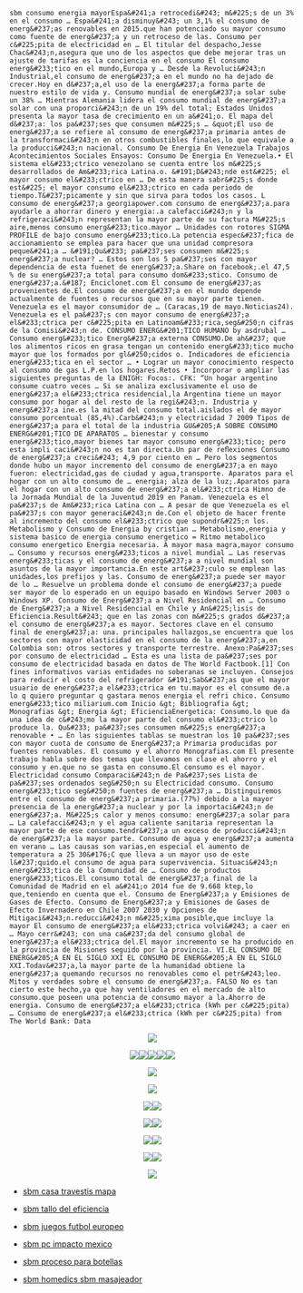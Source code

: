 
```
sbm consumo energia mayorEspa&#241;a retrocedi&#243; m&#225;s de un 3% en el consumo … Espa&#241;a disminuy&#243; un 3,1% el consumo de energ&#237;as renovables en 2015.que han potenciado su mayor consumo como fuente de energ&#237;a y un retroceso de las. Consumo per c&#225;pita de electricidad en … El titular del despacho,Jesse Chac&#243;n,asegura que uno de los aspectos que debe mejorar tras un ajuste de tarifas es la conciencia en el consumo El consumo energ&#233;tico en el mundo,Europa y … Desde la Revoluci&#243;n Industrial,el consumo de energ&#237;a en el mundo no ha dejado de crecer.Hoy en d&#237;a,el uso de la energ&#237;a forma parte de nuestro estilo de vida y. Consumo mundial de energ&#237;a solar sube un 38% … Mientras Alemania lidera el consumo mundial de energ&#237;a solar con una proporci&#243;n de un 19% del total; Estados Unidos presenta la mayor tasa de crecimiento en un a&#241;o. El mapa del d&#237;a: los pa&#237;ses que consumen m&#225;s … &quot;El uso de energ&#237;a se refiere al consumo de energ&#237;a primaria antes de la transformaci&#243;n en otros combustibles finales,lo que equivale a la producci&#243;n nacional. Consumo De Energia En Venezuela Trabajos Acontecimientos Sociales Ensayos: Consumo De Energia En Venezuela.• El sistema el&#233;ctrico venezolano se cuenta entre los m&#225;s desarrollados de Am&#233;rica Latina.o. &#191;D&#243;nde est&#225; el mayor consumo el&#233;ctrico en … De esta manera sabr&#225;s donde est&#225; el mayor consumo el&#233;ctrico en cada periodo de tiempo.T&#237;picamente y sin que sirva para todos los casos. L consumo de energ&#237;a georgiapower.com consumo de energ&#237;a.para ayudarle a ahorrar dinero y energia:.a calefacci&#243;n y la refrigeraci&#243;n representan la mayor parte de su factura M&#225;s aire,menos consumo energ&#233;tico.mayor … Unidades con rotores SIGMA PROFILE de bajo consumo energ&#233;tico.La potencia espec&#237;fica de accionamiento se emplea para hacer que una unidad compresora peque&#241;a … &#191;Qu&#233; pa&#237;ses consumen m&#225;s energ&#237;a nuclear? … Estos son los 5 pa&#237;ses con mayor dependencia de esta fuenet de energ&#237;a.Share on facebook;.el 47,5 % de su energ&#237;a total para consumo dom&#233;stico. Consumo de energ&#237;a.&#187; Enciclonet.com El consumo de energ&#237;as provenientes de.El consumo de energ&#237;a en el mundo depende actualmente de fuentes o recursos que en su mayor parte tienen. Venezuela es el mayor consumidor de … (Caracas,19 de mayo.Noticias24). Venezuela es el pa&#237;s con mayor consumo de energ&#237;a el&#233;ctrica per c&#225;pita en Latinoam&#233;rica,seg&#250;n cifras de la Comisi&#243;n de. CONSUMO ENERG&#201;TICO HUMANO by asdrubal … Consumo energ&#233;tico Energ&#237;a externa CONSUMO.De ah&#237; que los alimentos ricos en grasa tengan un contenido energ&#233;tico mucho mayor que los formados por gl&#250;cidos o. Indicadores de eficiencia energ&#233;tica en el sector … • Lograr un mayor conocimiento respecto al consumo de gas L.P.en los hogares.Retos • Incorporar o ampliar las siguientes preguntas de la ENIGH: Focos:. CFK: “Un hogar argentino consume cuatro veces … Si se analiza exclusivamente el uso de energ&#237;a el&#233;ctrica residencial,la Argentina tiene un mayor consumo por hogar al del resto de la regi&#243;n. Industria y energ&#237;a ine.es la mitad del consumo total.aislados el de mayor consumo porcentual (85,4%).Carb&#243;n y electricidad 7 2009 Tipos de energ&#237;a para el total de la industria GU&#205;A SOBRE CONSUMO ENERG&#201;TICO DE APARATOS … bienestar y consumo energ&#233;tico,mayor bienes tar mayor consumo energ&#233;tico; pero esta impli caci&#243;n no es tan directa.Un par de reﬂexiones Consumo de energ&#237;a creci&#243; 4,9 por ciento en … Pero los segmentos donde hubo un mayor incremento del consumo de energ&#237;a en mayo fueron: electricidad,gas de ciudad y agua,transporte. Aparatos para el hogar con un alto consumo de … energia; alza de la luz;.Aparatos para el hogar con un alto consumo de energ&#237;a el&#233;ctrica Himno de la Jornada Mundial de la Juventud 2019 en Panam. Venezuela es el pa&#237;s de Am&#233;rica Latina con … A pesar de que Venezuela es el pa&#237;s con mayor generaci&#243;n de.Con el objeto de hacer frente al incremento del consumo el&#233;ctrico que supondr&#225;n los. Metabolismo y Consumo de Energia by cristian … Metabolismo,energia y sistema basico de energia consumo energetico = Ritmo metabolico consumo energetico Energia necesaria. A mayor masa magra,mayor consumo … Consumo y recursos energ&#233;ticos a nivel mundial … Las reservas energ&#233;ticas y el consumo de energ&#237;a a nivel mundial son asuntos de la mayor importancia.En este art&#237;culo se emplean las unidades,los prefijos y las. Consumo de energ&#237;a puede ser mayor de lo … Resuelve un problema donde el consumo de energ&#237;a puede ser mayor de lo esperado en un equipo basado en Windows Server 2003 o Windows XP. Consumo de Energ&#237;a a Nivel Residencial en … Consumo de Energ&#237;a a Nivel Residencial en Chile y An&#225;lisis de Eficiencia.Result&#243; que en las zonas con m&#225;s grados d&#237;a el consumo de energ&#237;a es mayor. Sectores clave en el consumo final de energ&#237;a: una. principales hallazgos,se encuentra que los sectores con mayor elasticidad en el consumo de la energ&#237;a,en Colombia son: otros sectores y transporte terrestre. Anexo:Pa&#237;ses por consumo de electricidad … Esta es una lista de pa&#237;ses por consumo de electricidad basada en datos de The World Factbook.[1] Con fines informativos varias entidades no soberanas se incluyen. Consejos para reducir el costo del refrigerador &#191;Sab&#237;as que el mayor usuario de energ&#237;a el&#233;ctrica en tu.mayor es el consumo de.a lo q quiero preguntar q gastara menos energia el refri chico. Consumo energ&#233;tico miliarium.com Inicio &gt; Bibliografia &gt; Monografias &gt; Energia &gt; EficienciaEnergetica: Consumo.lo que da una idea de c&#243;mo la mayor parte del consumo el&#233;ctrico lo produce la. Qu&#233; pa&#237;ses consumen m&#225;s energ&#237;a renovable • … En las siguientes tablas se muestran los 10 pa&#237;ses con mayor cuota de consumo de Energ&#237;a Primaria producidas por fuentes renovables. El consumo y el ahorro Monografias.com El presente trabajo habla sobre dos temas que llevamos en clase el ahorro y el consumo y en.que no se gasta en consumo.El consumo es el mayor. Electricidad consumo Comparaci&#243;n de Pa&#237;ses Lista de pa&#237;ses ordenados seg&#250;n su Electricidad consumo. Consumo energ&#233;tico seg&#250;n fuentes de energ&#237;a … Distinguiremos entre el consumo de energ&#237;a primaria.(77%) debido a la mayor presencia de la energ&#237;a nuclear y por la importaci&#243;n de energ&#237;a. M&#225;s calor y menos consumo: energ&#237;a solar para … La calefacci&#243;n y el agua caliente sanitaria representan la mayor parte de ese consumo.tendr&#237;a un exceso de producci&#243;n de energ&#237;a la mayor parte. Consumo de agua y energ&#237;a aumenta en verano … Las causas son varias,en especial el aumento de temperatura a 25 30&#176;C que lleva a un mayor uso de este l&#237;quido.el consumo de agua para supervivencia. Situaci&#243;n energ&#233;tica de la Comunidad de … Consumo de productos energ&#233;ticos.El consumo total de energ&#237;a final de la Comunidad de Madrid en el a&#241;o 2014 fue de 9.668 ktep,lo que,teniendo en cuenta que el. Consumo de Energ&#237;a y Emisiones de Gases de Efecto. Consumo de Energ&#237;a y Emisiones de Gases de Efecto Invernadero en Chile 2007 2030 y Opciones de Mitigaci&#243;n.reducci&#243;n m&#225;xima posible,que incluye la mayor El consumo de energ&#237;a el&#233;ctrica volvi&#243; a caer en … Mayo cerr&#243; con una ca&#237;da del consumo global de energ&#237;a el&#233;ctrica del.El mayor incremento se ha producido en la provincia de Misiones seguido por la provincia. VI.EL CONSUMO DE ENERG&#205;A EN EL SIGLO XXI EL CONSUMO DE ENERG&#205;A EN EL SIGLO XXI.Todav&#237;a,la mayor parte de la humanidad obtiene la energ&#237;a quemando recursos no renovables como el petr&#243;leo. Mitos y verdades sobre el consumo de energ&#237;a. FALSO No es tan cierto este hecho,ya que hay ventiladores en el mercado de alto consumo.que poseen una potencia de consumo mayor a la.Ahorro de energia. Consumo de energ&#237;a el&#233;ctrica (kWh per c&#225;pita) … Consumo de energ&#237;a el&#233;ctrica (kWh per c&#225;pita) from The World Bank: Data 
```

<div align="center">

<a href="https://es-crusher.shibang-china.com/github&k=sbm+consumo+energia+mayor"><img src="https://static.shibang-china.com/es/crusher/logo.jpg"></a>

<a href="https://es-crusher.shibang-china.com/github&k=sbm+consumo+energia+mayor"><img src="https://static.shibang-china.com/es/crusher/index.jpg"></a><a href="https://es-crusher.shibang-china.com/material.htmlgithub&k=sbm+consumo+energia+mayor"><img src="https://static.shibang-china.com/es/crusher/material.jpg"></a><a href="https://es-crusher.shibang-china.com/application.htmlgithub&k=sbm+consumo+energia+mayor"><img src="https://static.shibang-china.com/es/crusher/application.jpg"></a><a href="https://es-crusher.shibang-china.com/aboutus.htmlgithub&k=sbm+consumo+energia+mayor"><img src="https://static.shibang-china.com/es/crusher/aboutus.jpg"></a><a href="https://es-crusher.shibang-china.com/contact.htmlgithub&k=sbm+consumo+energia+mayor"><img src="https://static.shibang-china.com/es/crusher/contact.jpg"></a>

<a href="https://es-crusher.shibang-china.com/github&k=sbm+consumo+energia+mayor"><img src="https://static.shibang-china.com/es/crusher/banner.jpg"></a>

<a href="https://swt.shibang-china.com/github&k=sbm+consumo+energia+mayor"><img src="https://static.shibang-china.com/es/crusher/text.jpg"></a>

<a href="https://swt.shibang-china.com/github&k=sbm+consumo+energia+mayor"><img src="https://static.shibang-china.com/es/crusher/chat.jpg"></a><a href="https://es-crusher.shibang-china.com/contact.htmlgithub&k=sbm+consumo+energia+mayor"><img src="https://static.shibang-china.com/es/crusher/message.jpg"></a>

<a href="https://es-crusher.shibang-china.com/products/pe.htmlgithub&k=sbm+consumo+energia+mayor"><img src="https://static.shibang-china.com/es/crusher/pe.jpg"></a><a href="https://es-crusher.shibang-china.com/products/pf.htmlgithub&k=sbm+consumo+energia+mayor"><img src="https://static.shibang-china.com/es/crusher/pf.jpg"></a>

<a href="https://es-crusher.shibang-china.com/products/hpt.htmlgithub&k=sbm+consumo+energia+mayor"><img src="https://static.shibang-china.com/es/crusher/hpt.jpg"></a><a href="https://es-crusher.shibang-china.com/products/vsi.htmlgithub&k=sbm+consumo+energia+mayor"><img src="https://static.shibang-china.com/es/crusher/vsi.jpg"></a>

<a href="https://es-crusher.shibang-china.com/products/klv.htmlgithub&k=sbm+consumo+energia+mayor"><img src="https://static.shibang-china.com/es/crusher/klv.jpg"></a><a href="https://es-crusher.shibang-china.com/products/portable.htmlgithub&k=sbm+consumo+energia+mayor"><img src="https://static.shibang-china.com/es/crusher/portable.jpg"></a>

<a href="https://swt.shibang-china.com/github&k=sbm+consumo+energia+mayor"><img src="https://static.shibang-china.com/es/crusher/case.jpg"></a>

</div>


* [sbm casa travestis mapa](sbm%20casa%20travestis%20mapa.md)

* [sbm tallo del eficiencia](sbm%20tallo%20del%20eficiencia.md)

* [sbm juegos futbol europeo](sbm%20juegos%20futbol%20europeo.md)

* [sbm pc impacto mexico](sbm%20pc%20impacto%20mexico.md)

* [sbm proceso para botellas](sbm%20proceso%20para%20botellas.md)

* [sbm homedics sbm masajeador](sbm%20homedics%20sbm%20masajeador.md)